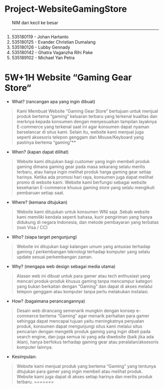 # Project-WebsiteGamingStore
<ol>
   NIM dari kecil ke besar
   <hr>
  <li>
    535180119 - Johan Hartanto
  </li>
   <li>
535180125 - Evander Christian Dumalang
  </li>
     <li>
535180126 - Lubby Gennady
  </li>
 <li>
535180142 - Ghatra Vaganzha Rihi Pake
  </li>
  <li>
535189102 - Michael Yan Petra
  </li>
   </ol>

<h1> 5W+1H Website “Gaming Gear Store“</h1>

- What? (rancangan apa yang ingin dibuat)
> Kami Membuat Website “Gaming Gear Store” bertujuan untuk menjual produk bertema “gaming” keluaran terbaru yang terkenal kualitas dan merknya kepada konsumen dengan menyesuaikan tampilan layaknya E-commerce yang terkenal saat ini agar konsumen dapat nyaman berselancar di situs kami. Selain itu, website kami menjual juga seperti aksesoris telepon genggam dan Mouse/Keyboard yang pastinya bertema “gaming”**

- When? (kapan dapat dilihat)
> Website kami ditujukan bagi customer yang ingin membeli produk gaming dimana gaming gear pada masa sekarang selalu merilis terbaru, atau hanya ingin melihat produk harga gaming gear setiap harinya. Ketika ada promosi hari raya, konsumen juga dapat melihat promo di website kami. 
Website kami berfungsi sebagai website keseharian E-commerce khusus gaming store yang selalu mengikuti pembaruan setiap saat.

- Where? (kemana ditujukan)
> Website kami ditujukan untuk konsumen WNI saja .Sebab website kami memiliki kendala seperti bahasa, kurir pengiriman yang hanya didukung di negara Indonesia, dan metode pembayaran yang terbatas (non Visa / CC)

- Who? (siapa target pengunjung)
> Website ini ditujukan bagi kalangan umum yang antusias terhadap gaming / perkembangan teknologi terhadap komputer yang selalu update sesuai perkembangan zaman.

- Why? (mengapa web design sebagai media utama)
> Alasan web ini dibuat untuk para gamer atau tech enthusiast yang mencari produk-produk khusus gaming tanpa mencampur kategori yang bukan berkaitan dengan “Gaming” dan dapat di akses melalui telepon genggam atau komputer tanpa perlu melakukan instalasi.

- How? (bagaimana perancangannya)
> Desain web dirancang semenarik mungkin dengan konsep e-commerce bertema “Gaming” agar menarik perhatian para gamer sehingga dapat mencapai tujuan yaitu meningkatnya penjualan produk, konsumen dapat mengunjungi situs kami melalui situs pencarian dengan mengetik produk gaming yang ingin dibeli pada search engine, dan juga semua isi yang ada diwebsite (baik jika ada iklan), hanya berfokus terhadap gaming gear atau peralatan/aksesoris komputer  lainnya.

- Kesimpulan:
> Website kami menjual produk yang bertema “Gaming” yang tentunya ditujukan para gamer yang ingin membeli atau melihat produk. Website kami juga dapat di akses setiap harinya dan merilis produk terbaru.
=======



